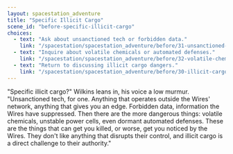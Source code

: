 ```yaml
---
layout: spacestation_adventure
title: "Specific Illicit Cargo"
scene_id: "before-specific-illicit-cargo"
choices:
  - text: "Ask about unsanctioned tech or forbidden data."
    link: "/spacestation/spacestation_adventure/before/31-unsanctioned-tech-data/"
  - text: "Inquire about volatile chemicals or automated defenses."
    link: "/spacestation/spacestation_adventure/before/32-volatile-chemicals-defenses/"
  - text: "Return to discussing illicit cargo dangers."
    link: "/spacestation/spacestation_adventure/before/30-illicit-cargo-dangers/"
---
```


"Specific illicit cargo?" Wilkins leans in, his voice a low murmur. "Unsanctioned tech, for one. Anything that operates outside the Wires' network, anything that gives you an edge. Forbidden data, information the Wires have suppressed. Then there are the more dangerous things: volatile chemicals, unstable power cells, even dormant automated defenses. These are the things that can get you killed, or worse, get you noticed by the Wires. They don't like anything that disrupts their control, and illicit cargo is a direct challenge to their authority."
